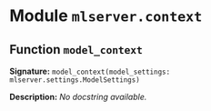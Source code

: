 # Module `mlserver.context`


## Function `model_context`


**Signature:** `model_context(model_settings: mlserver.settings.ModelSettings)`


**Description:**
*No docstring available.*
